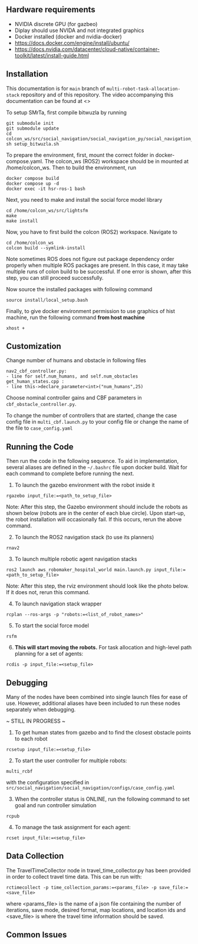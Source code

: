 ## Hardware requirements
- NVIDIA discrete GPU (for gazbeo)
- Diplay should use NVIDA and not integrated graphics
- Docker installed (docker and nvidia-docker)
- https://docs.docker.com/engine/install/ubuntu/
- https://docs.nvidia.com/datacenter/cloud-native/container-toolkit/latest/install-guide.html

## Installation
This documentation is for `main` branch of `multi-robot-task-allocation-stack` repository and of this repository. The video accompanying this documentation can be found at <>

To setup SMrTa, first compile bitwuzla by running
```
git submodule init
git submodule update
cd colcon_ws/src/social_navigation/social_navigation_py/social_navigation_py/SMrTa
sh setup_bitwuzla.sh
```

To prepare the environment, first, mount the correct folder in docker-compose.yaml. The colcon_ws (ROS2) workspace should be in mounted at /home/colcon_ws. Then to build the environment, run
```
docker compose build
docker compose up -d
docker exec -it hsr-ros-1 bash
```
Next, you need to make and install the social force model library
```
cd /home/colcon_ws/src/lightsfm
make
make install
```

Now, you have to first build the colcon (ROS2) workspace. Navigate to
```
cd /home/colcon_ws
colcon build --symlink-install
```
Note sometimes ROS does not figure out package dependency order properly when multiple ROS packages are present. In this case, it may take multiple runs of colon build to be successful. If one error is shown, after this step, you can still proceed successfully.

Now source the installed packages with following command
```
source install/local_setup.bash
```
Finally, to give docker environment permission to use graphics of hist machine, run the following command **from host machine**
```
xhost +
```

## Customization
Change number of humans and obstacle in following files
```
nav2_cbf_controller.py: 
- line for self.num_humans, and self.num_obstacles
get_human_states.cpp : 
- line this->declare_parameter<int>("num_humans",25)
```
Choose nominal controller gains and CBF parameters in `cbf_obstacle_controller.py`.

To change the number of controllers that are started, change the case config file in `multi_cbf.launch.py` to your config file or change the name of the file to `case_config.yaml`

## Running the Code
Then run the code in the following sequence. To aid in implementation, several aliases are defined in the `~/.bashrc` file upon docker build. Wait for each command to complete before running the next.

1. To launch the gazebo environment with the robot inside it

```
rgazebo input_file:=<path_to_setup_file>
```
Note: After this step, the Gazebo environment should include the robots as shown below (robots are in the center of each blue circle). Upon start-up, the robot installation will occasionally fail. If this occurs, rerun the above command.

2. To launch the ROS2 navigation stack (to use its planners)
```
rnav2
```

3. To launch multiple robotic agent navigation stacks
```
ros2 launch aws_robomaker_hospital_world main.launch.py input_file:=<path_to_setup_file>
```
Note: After this step, the rviz environment should look like the photo below. If it does not, rerun this command.

4. To launch navigation stack wrapper
```
rcplan --ros-args -p "robots:=<list_of_robot_names>"
```

5. To start the social force model
```
rsfm
```

6. **This will start moving the robots.** For task allocation and high-level path planning for a set of agents:
```
rcdis -p input_file:=<setup_file>
```

## Debugging
Many of the nodes have been combined into single launch files for ease of use. However, additional aliases have been included to run these nodes separately when debugging.

~ STILL IN PROGRESS ~
1. To get human states from gazebo and to find the closest obstacle points to each robot
```
rcsetup input_file:=<setup_file>

```

2. To start the user controller for multiple robots:
```
multi_rcbf
```
with the configuration specified in ```src/social_navigation/social_navigation/configs/case_config.yaml```

3. When the controller status is ONLINE, run the following command to set goal and run controller simulation
```
rcpub
```

4. To manage the task assignment for each agent:
```
rcset input_file:=<setup_file>
```

## Data Collection
The TravelTimeCollector node in travel_time_collector.py has been provided in order to collect travel time data. This can be run with:
```
rctimecollect -p time_collection_params:=<params_file> -p save_file:=<save_file>
```
where <params_file> is the name of a json file containing the number of iterations, save mode, desired format, map locations, and location ids and <save_file> is where the travel time information should be saved.

## Common Issues